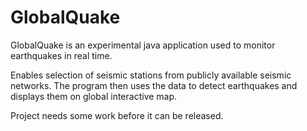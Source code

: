# GlobalQuake

GlobalQuake is an experimental java application used to monitor earthquakes in real time.

Enables selection of seismic stations from publicly available seismic networks. 
The program then uses the data to detect earthquakes and displays them on global interactive map.

Project needs some work before it can be released.

